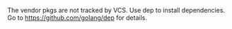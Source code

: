 The vendor pkgs are not tracked by VCS.
Use dep to install dependencies.
Go to https://github.com/golang/dep for details.
